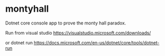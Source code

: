 # montyhall

Dotnet core console app to prove the monty hall paradox.



Run from visual studio https://visualstudio.microsoft.com/downloads/

or dotnet run https://docs.microsoft.com/en-us/dotnet/core/tools/dotnet-run